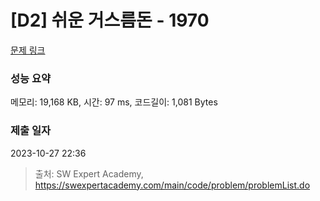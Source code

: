 # [D2] 쉬운 거스름돈 - 1970 

[문제 링크](https://swexpertacademy.com/main/code/problem/problemDetail.do?contestProbId=AV5PsIl6AXIDFAUq) 

### 성능 요약

메모리: 19,168 KB, 시간: 97 ms, 코드길이: 1,081 Bytes

### 제출 일자

2023-10-27 22:36



> 출처: SW Expert Academy, https://swexpertacademy.com/main/code/problem/problemList.do